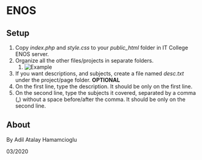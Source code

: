 # ENOS

## Setup

1. Copy *index.php* and *style.css* to your *public_html* folder in IT College ENOS server.
2. Organize all the other files/projects in separate folders.
   1. ![Example](https://www.draw.io/?lightbox=1&highlight=FFFFFF&edit=_blank&layers=1&nav=1&title=ENOS_rep.drawio#R7ZpLk9o4EIB%2FDcdQtmzLcGSYIZvabO1UkdTO5pLS2AIrEZZXFsHk169ky%2FgJy2T82FChOFitl%2Bnur9WSmFjLXfKWoyj4g%2FmYToDhJxPrfgKAaQMwUV%2FDP2YSd25ngi0nvm5UCNbkO9ZCQ0v3xMdxpaFgjAoSVYUeC0PsiYoMcc4O1WYbRquzRmiLG4K1h2hT%2BhfxRZBJZ8At5L9hsg3ymU04z2p2KG%2Bsf0kcIJ8dSiLrYWItOWMie9olS0yV8nK9ZP1WZ2pPL8ZxKK7pwD%2BE79AX%2B%2FfF4aMRe5%2FevvkU%2FPNGj%2FIN0b3%2BwXKAaP9Mifc5EDuqX10cc31wtg99rIY0J9bdISACryPkqdqD9AApS7tl1RsWirXua6gqxsl3KUOVBpnNQVomlC4ZZTydzNpsNsDzpDwWnH3FpRofPkMHyhr9%2FpgLnJxVjHlSt%2FRTzHZY8KNskndwtYW0i5pzXT4UBgeOlgUlY0MtQ9rHtqehCzPIB22JF1gFNtSOfemVusi4CNiWhYg%2BFNK7wjBK00Wb94xFWttfsBBHrW60F6zFWCVbZO%2BgJr6sVwkk4lssLvweu13%2FHFMkyLfq%2BG3K1F0fGZEzn%2BwGjKrdTjbKh4jZnntY9ypMsuAcHUvNItUgfvk8qyvbW1Uw5UP2BoV%2FnHTy4y5jN0Am0h2SaRREHTB8HlFs%2Bg522xCdQ9dCsBYF8njzGl6B5VTt0cKrlbcZhNfZjfHqDsJrzkXfvNqzAfhz2xbSd8t7wzDcz%2B8Xd3avFA6zUNbBs52xwTPNGyNvPgh5tjEMeQ4cgLx5O3lrSZ6pyGu6yM9PnmONTh64MfJMo90CXaM3GwY9aA%2BAXr5Jr7K3%2FvPpBpGD5ujIWS3aruk5DlCkHjcUJwt1%2FCGVgUNfP957FMUx8f5D3bJcUupqZclP0wyrFZSfNjOcekhV8%2BOTniYt%2FK3Ynzp58T7RsSArHXWpQ6zPbD1LRmzb2eeyV8LvglrGa10Hf2MgZ1YbyK4NlOnh1VGk8cJDbF3N5t71karYoGzC8bTh5BJqUXXhqguGLMQ1f9UiRMk2VBxIP8JSfqdCBPEQXeiKHfH9dKlqC1HV5eviYZZ7gaMOghN0zvhDya9Nu8Wx61uu7oLTfIx8oBF6jPRzIVi9zEjdZBbOMJnFlUl9Z9g6DWxT40%2B9OO51%2Ff8fHDlZ7ujJAPyVDHRG4jjZwLXANrOBeS361w%2B%2BO8oG6qtM%2FsK9ZgNglCOd%2FhYSnBDxlDq6aeqi8ntzapiuLheOrwrHUuERcyIVqlKVF7KQ%2BdIlFowroSldVva5fMF6StvVxtgFlXncIVJa0NwYl65jDOkkcoBU0NEl6%2FnVUq6VM99uc%2FEZeLZgR7vl084mt%2BbodzLAuq040uEymKUK3RNdu0d3%2B7rfqc0zG2RZAg2ifRx7U5GIXvEdIdmts%2ByOnuyC5glBQ%2Bm%2Fkt0rKR%2Fp6Mv9wWQXwtqlY32gno6%2BXhlVZLH4a1fWvPiDnPXwLw%3D%3D)
3. If you want descriptions, and subjects, create a file named *desc.txt* under the project/page folder. **OPTIONAL**
4. On the first line, type the description. It should be only on the first line.
5. On the second line, type the subjects it covered, separated by a comma (**,**) without a space before/after the comma. It should be only on the second line.

## About

By Adil Atalay Hamamcioglu

03/2020

